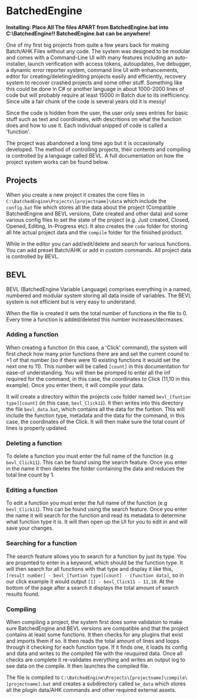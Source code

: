 # BatchedEngine

**Installing: Place All The files APART from BatchedEngine.bat into C:\BatchedEngine!! BatchedEngine.bat can be anywhere!**

One of my first big projects from quite a few years back for making Batch/AHK Files without any code. The system was designed to be modular and comes with a Command-Line UI with many features including an auto-installer, launch verification with access tokens, autoupdates, live debugger, a dynamic error reporter system, command line UI with enhancements, editor for creating/deleting/editing projects easily and efficiently, recovery system to recover crashed projects and some other stuff. Something like this could be done in C# or another language in about 1000-2000 lines of code but will probably require at least 15000 in Batch due to its inefficiency. Since uite a fair chunk of the code is several years old it is messy!

Since the code is hidden from the user, the user only sees entries for basic stuff such as text and coordinates, with descritions on what the function does and how to use it. Each individual snipped of code is called a 'function'.

The project was abandoned a long time ago but it is occasionally developed. The method of controlling projects, their contents and compiling is controlled by a language called BEVL. A full documentation on how the project system works can be found below.

## Projects

When you create a new project it creates the core files in `C:\BatchedEngine\Projects\[projectname]\data` which include the `config.bat` file which stores all the data about the project (Compatible BatchedEngine and BEVL versions, Date created and other data) and some various config files to set the state of the project (e.g. Just created, Closed, Opened, Editing, In-Progress etc). It also creates the `code` folder for storing all hte actual project data and the `compile` folder for the finished product.

While in the editor you can add/edit/delete and search for various functions. You can add preset Batch/AHK or add in custom commands. All project data is controlled by BEVL.

## BEVL

BEVL (BatchedEngine Variable Language) comprises everything in a named, numbered and modular system storing all data inside of variables. The BEVL system is not efficient but is very easy to understand.

When the file is created it sets the total number of functions in the file to 0. Every time a function is added/deleted this number increases/decreases.

### Adding a function

When creating a function (in this case, a 'Click' command), the system will first check how many prior functions there are and set the current cound to +1 of that number (so if there were 10 existing functions it would set the next one to 11). This number will be called `[count]` in this documentation for ease-of understanding. You will then be promped to enter all the inf required for the command, in this case, the coordinates to Click (11,10 in this example). Once you enter them, it will compile your data.

It will create a directory within the projects `code` folder named `bevl_[funtion type][count]` (in this case, `bevl_Click11`). It then writes into this directory the file `bevl_data.bat`, which contains all the data for the funtion. This will include the function type, metadata and the data for the command, in this case, the coordinates of the Click. It will then make sure the total count of lines is properly updated.

### Deleting a function

To delete a function you must enter the full name of the function (e.g `bevl_Click11`). This can be found using the search feature. Once you enter in the name it then deletes the folder containing the data and reduces the total line count by 1.

### Editing a function

To edit a function you must enter the full name of the function (e.g `bevl_Click11`). This can be found using the search feature. Once you enter the name it will search for the function and read its metadata to determine what function type it is. It will then open up the UI for you to edit in and will save your changes.

### Searching for a function

The search feature allows you to search for a function by just its type. You are propmted to enter in a keyword, which should be the function type. It will then search for all functions with that type and display it like this, `[result number] - bevl_[funtion type][count] - [function data]`, so in our click example it would output `[1] - bevl_Click11 - 11,10`. At the bottom of the page after a search it displays the total amount of search results found.

### Compiling

When compiling a project, the system first does some validatoin to make sure BatchedEngine and BEVL versions are compatible and that the project contains at least some functions. It then checks for any plugins that exist and imports them if so. It then reads the total amount of lines and loops through it checking for each function type. If it finds one, it loads its config and data and writes to the compiled file with the reuquired data. Once all checks are complete it re-validates everything and writes an output log to see data on the compile. It then launches the compiled file.

The file is compiled to `C:\BatchedEngine\Projects\[projectname]\compile\[projectname].bat` and creates a subdirectory called `be_data` which stores all the plugin data/AHK commands and other required external assets.
